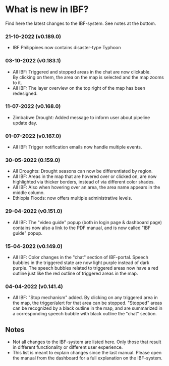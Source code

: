 # What is new in IBF?

Find here the latest changes to the IBF-system. See notes at the bottom.

### 21-10-2022 (v0.189.0)

- IBF Philippines now contains disaster-type Typhoon

### 03-10-2022 (v0.183.1)

- All IBF: Triggered and stopped areas in the chat are now clickable.\
  By clicking on them, the area on the map is selected and the map zooms to it.
- All IBF: The layer overview on the top right of the map has been redesigned.

### 11-07-2022 (v0.168.0)

- Zimbabwe Drought: Added message to inform user about pipeline update day.

### 01-07-2022 (v0.167.0)

- All IBF: Trigger notification emails now handle multiple events.

### 30-05-2022 (0.159.0)

- All Droughts: Drought seasons can now be differentiated by region.
- All IBF: Areas in the map that are hovered over or clicked on, are now highlighted via thicker borders, instead of via different color shades.
- All IBF: Also when hovering over an area, the area name appears in the middle column.
- Ethiopia Floods: now offers multiple administrative levels.

### 29-04-2022 (v0.151.0)

- All IBF: The "video guide" popup (both in login page & dashboard page) contains now also a link to the PDF manual, and is now called "IBF guide" popup.

### 15-04-2022 (v0.149.0)

- All IBF: Color changes in the "chat" section of IBF-portal. Speech bubbles in the triggered state are now light purple instead of dark purple. The speech bubbles related to triggered areas now have a red outline just like the red outline of triggered areas in the map.

### 04-04-2022 (v0.141.4)

- All IBF: "Stop mechanism" added. By clicking on any triggered area in the map, the trigger/alert for that area can be stopped. "Stopped" areas can be recognized by a black outline in the map, and are summarized in a corresponding speech bubble with black outline the "chat" section.

## Notes

- Not all changes to the IBF-system are listed here. Only those that result in different functionality or different user experience.
- This list is meant to explain changes since the last manual. Please open the manual from the dashboard for a full explanation on the IBF-system.
